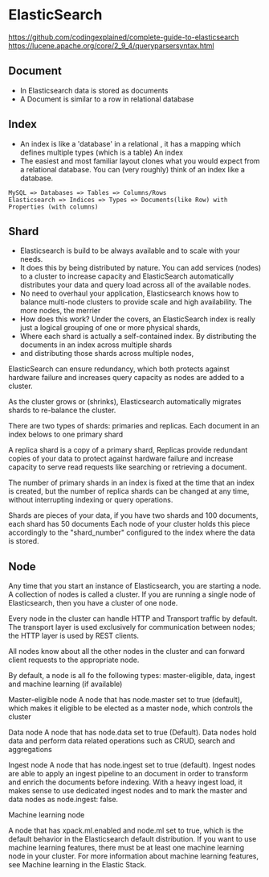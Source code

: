 
# ElasticSearch
https://github.com/codingexplained/complete-guide-to-elasticsearch
https://lucene.apache.org/core/2_9_4/queryparsersyntax.html
## Document

* In Elasticsearch data is stored as documents 
* A Document is similar to a row in relational database

## Index

* An index is like a 'database' in a relational , it has a mapping which defines multiple types (which is a table)
An index
* The easiest and most familiar layout clones what you would expect from a relational database. You can (very roughly) think of an index like a database.

```
MySQL => Databases => Tables => Columns/Rows
Elasticsearch => Indices => Types => Documents(like Row) with Properties (with columns)
```

## Shard

* Elasticsearch is build to be always available and to scale with your needs.
* It does this by being distributed by nature. You can add services (nodes) to a cluster to increase capacity and ElasticSearch automatically distributes your data and query load across all of the available nodes.
* No need to overhaul your application, Elasticsearch knows how to balance multi-node clusters to provide scale and high availability. The more nodes, the merrier
* How does this work? Under the covers, an ElasticSearch index is really just a logical grouping of one or more physical shards,
* Where each shard is actually a self-contained index. By distributing the documents in an index across multiple shards
* and distributing those shards across multiple nodes,

ElasticSearch can ensure redundancy, which both protects against hardware failure and increases query capacity as nodes are added to a cluster.

As the cluster grows or (shrinks), Elasticsearch automatically migrates shards to re-balance the cluster.

There are two types of shards: primaries and replicas. Each document in an index belows to one primary shard

A replica shard is a copy of a primary shard, Replicas provide redundant copies of your data to protect against hardware failure and increase capacity to serve read requests like searching or retrieving a document.

The number of primary shards in an index is fixed at the time that an index is created, but the number of replica shards can be changed at any time, without interrupting indexing or query operations.

Shards are pieces of your data, if you have two shards and 100 documents, each shard has 50 documents
Each node of your cluster holds this piece accordingly to the "shard_number" configured to the index where the data is stored.

## Node

Any time that you start an instance of Elasticsearch, you are starting a node. A collection of nodes is called a cluster. If you are running a single node of Elasticsearch, then you have a cluster of one node.

Every node in the cluster can handle HTTP and Transport traffic by default. The transport layer is used exclusively for communication between nodes; the HTTP layer is used by REST clients.

All nodes know about all the other nodes in the cluster and can forward client requests to the appropriate node.

By default, a node is all fo the following types: master-eligible, data, ingest and machine learning (if available)

Master-eligible node
    A node that has node.master set to true (default), which makes it eligible to be elected as a master node, which controls the cluster

Data node
    A node that has node.data set to true (Default). Data nodes hold data and perform data related operations such as CRUD, search and aggregations

Ingest node
    A node that has node.ingest set to true (default). Ingest nodes are able to apply an ingest pipeline to an document in order to transform and enrich the documents before indexing. With a heavy ingest load, it makes sense to use dedicated ingest nodes and to mark the master and data nodes as node.ingest: false.

Machine learning node

A node that has xpack.ml.enabled and node.ml set to true, which is the default behavior in the Elasticsearch default distribution. If you want to use machine learning features, there must be at least one machine learning node in your cluster. For more information about machine learning features, see Machine learning in the Elastic Stack.